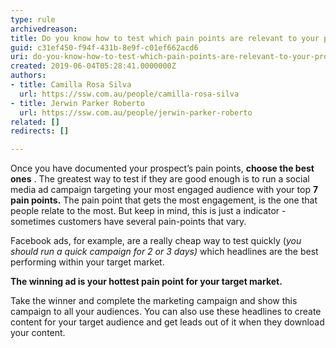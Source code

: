 ```yaml
---
type: rule
archivedreason: 
title: Do you know how to test which pain points are relevant to your prospect?
guid: c31ef450-f94f-431b-8e9f-c01ef662acd6
uri: do-you-know-how-to-test-which-pain-points-are-relevant-to-your-prospect
created: 2019-06-04T05:28:41.0000000Z
authors:
- title: Camilla Rosa Silva
  url: https://ssw.com.au/people/camilla-rosa-silva
- title: Jerwin Parker Roberto
  url: https://ssw.com.au/people/jerwin-parker-roberto
related: []
redirects: []

---
```


Once you have documented your prospect’s pain points,  **choose the best ones** . The greatest way to test if they are good enough is to run a social media ad campaign targeting your most engaged audience with your top **7 pain points.** The pain point that gets the most engagement, is the one that people relate to the most. But keep in mind, this is just a indicator - sometimes customers have several pain-points that vary. 


<!--endintro-->

Facebook ads, for example, are a really cheap way to test quickly (*you should run a quick campaign for 2 or 3 days)* which headlines are the best performing within your target market.





 **The winning ad is your hottest pain point for your target market.** 





Take the winner and complete the marketing campaign and show this campaign to all your audiences. You can also use these headlines to create content for your target audience and get leads out of it when they download your content.
